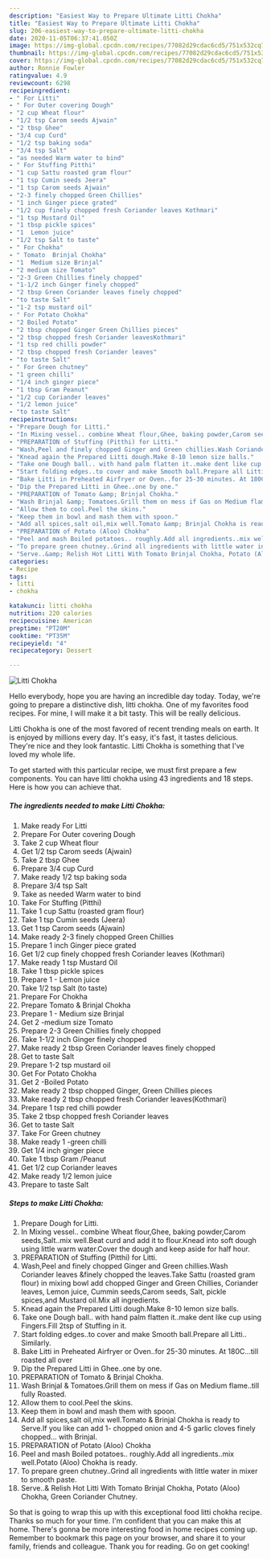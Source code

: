 ```yaml
---
description: "Easiest Way to Prepare Ultimate Litti Chokha"
title: "Easiest Way to Prepare Ultimate Litti Chokha"
slug: 206-easiest-way-to-prepare-ultimate-litti-chokha
date: 2020-11-05T06:37:41.050Z
image: https://img-global.cpcdn.com/recipes/77082d29cdac6cd5/751x532cq70/litti-chokha-recipe-main-photo.jpg
thumbnail: https://img-global.cpcdn.com/recipes/77082d29cdac6cd5/751x532cq70/litti-chokha-recipe-main-photo.jpg
cover: https://img-global.cpcdn.com/recipes/77082d29cdac6cd5/751x532cq70/litti-chokha-recipe-main-photo.jpg
author: Ronnie Fowler
ratingvalue: 4.9
reviewcount: 6298
recipeingredient:
- " For Litti"
- " For Outer covering Dough"
- "2 cup Wheat flour"
- "1/2 tsp Carom seeds Ajwain"
- "2 tbsp Ghee"
- "3/4 cup Curd"
- "1/2 tsp baking soda"
- "3/4 tsp Salt"
- "as needed Warm water to bind"
- " For Stuffing Pitthi"
- "1 cup Sattu roasted gram flour"
- "1 tsp Cumin seeds Jeera"
- "1 tsp Carom seeds Ajwain"
- "2-3 finely chopped Green Chillies"
- "1 inch Ginger piece grated"
- "1/2 cup finely chopped fresh Coriander leaves Kothmari"
- "1 tsp Mustard Oil"
- "1 tbsp pickle spices"
- "1  Lemon juice"
- "1/2 tsp Salt to taste"
- " For Chokha"
- " Tomato  Brinjal Chokha"
- "1  Medium size Brinjal"
- "2 medium size Tomato"
- "2-3 Green Chillies finely chopped"
- "1-1/2 inch Ginger finely chopped"
- "2 tbsp Green Coriander leaves finely chopped"
- "to taste Salt"
- "1-2 tsp mustard oil"
- " For Potato Chokha"
- "2 Boiled Potato"
- "2 tbsp chopped Ginger Green Chillies pieces"
- "2 tbsp chopped fresh Coriander leavesKothmari"
- "1 tsp red chilli powder"
- "2 tbsp chopped fresh Coriander leaves"
- "to taste Salt"
- " For Green chutney"
- "1 green chilli"
- "1/4 inch ginger piece"
- "1 tbsp Gram Peanut"
- "1/2 cup Coriander leaves"
- "1/2 lemon juice"
- "to taste Salt"
recipeinstructions:
- "Prepare Dough for Litti."
- "In Mixing vessel.. combine Wheat flour,Ghee, baking powder,Carom seeds,Salt..mix well.Beat curd and add it to flour.Knead into soft dough using little warm water.Cover the dough and keep aside for half hour."
- "PREPARATION of Stuffing (Pitthi) for Litti."
- "Wash,Peel and finely chopped Ginger and Green chillies.Wash Coriander leaves &amp;finely chopped the leaves.Take Sattu (roasted gram flour) in mixing bowl add chopped Ginger and Green Chillies, Coriander leaves, Lemon juice, Cummin seeds,Carom seeds, Salt, pickle spices,and Mustard oil.Mix all ingredients."
- "Knead again the Prepared Litti dough.Make 8-10 lemon size balls."
- "Take one Dough ball.. with hand palm flatten it..make dent like cup using Fingers.Fill 2tsp of Stuffing in it."
- "Start folding edges..to cover and make Smooth ball.Prepare all Litti.. Similarly."
- "Bake Litti in Preheated Airfryer or Oven..for 25-30 minutes. At 180C...till roasted all over"
- "Dip the Prepared Litti in Ghee..one by one."
- "PREPARATION of Tomato &amp; Brinjal Chokha."
- "Wash Brinjal &amp; Tomatoes.Grill them on mess if Gas on Medium flame..till fully Roasted."
- "Allow them to cool.Peel the skins."
- "Keep them in bowl and mash them with spoon."
- "Add all spices,salt oil,mix well.Tomato &amp; Brinjal Chokha is ready to Serve.If you like can add 1- chopped onion and 4-5 garlic cloves finely chopped... with Brinjal."
- "PREPARATION of Potato (Aloo) Chokha"
- "Peel and mash Boiled potatoes.. roughly.Add all ingredients..mix well.Potato (Aloo) Chokha is ready."
- "To prepare green chutney..Grind all ingredients with little water in mixer to smooth paste."
- "Serve..&amp; Relish Hot Litti With Tomato Brinjal Chokha, Potato (Aloo) Chokha, Green Coriander Chutney."
categories:
- Recipe
tags:
- litti
- chokha

katakunci: litti chokha 
nutrition: 220 calories
recipecuisine: American
preptime: "PT20M"
cooktime: "PT35M"
recipeyield: "4"
recipecategory: Dessert

---
```



![Litti Chokha](https://img-global.cpcdn.com/recipes/77082d29cdac6cd5/751x532cq70/litti-chokha-recipe-main-photo.jpg)

Hello everybody, hope you are having an incredible day today. Today, we're going to prepare a distinctive dish, litti chokha. One of my favorites food recipes. For mine, I will make it a bit tasty. This will be really delicious.

Litti Chokha is one of the most favored of recent trending meals on earth. It is enjoyed by millions every day. It's easy, it's fast, it tastes delicious. They're nice and they look fantastic. Litti Chokha is something that I've loved my whole life.




To get started with this particular recipe, we must first prepare a few components. You can have litti chokha using 43 ingredients and 18 steps. Here is how you can achieve that.

<!--inarticleads1-->

##### The ingredients needed to make Litti Chokha:

1. Make ready  For Litti
1. Prepare  For Outer covering Dough
1. Take 2 cup Wheat flour
1. Get 1/2 tsp Carom seeds (Ajwain)
1. Take 2 tbsp Ghee
1. Prepare 3/4 cup Curd
1. Make ready 1/2 tsp baking soda
1. Prepare 3/4 tsp Salt
1. Take as needed Warm water to bind
1. Take  For Stuffing (Pitthi)
1. Take 1 cup Sattu (roasted gram flour)
1. Take 1 tsp Cumin seeds (Jeera)
1. Get 1 tsp Carom seeds (Ajwain)
1. Make ready 2-3 finely chopped Green Chillies
1. Prepare 1 inch Ginger piece grated
1. Get 1/2 cup finely chopped fresh Coriander leaves (Kothmari)
1. Make ready 1 tsp Mustard Oil
1. Take 1 tbsp pickle spices
1. Prepare 1 - Lemon juice
1. Take 1/2 tsp Salt (to taste)
1. Prepare  For Chokha
1. Prepare  Tomato &amp; Brinjal Chokha
1. Prepare 1 - Medium size Brinjal
1. Get 2 -medium size Tomato
1. Prepare 2-3 Green Chillies finely chopped
1. Take 1-1/2 inch Ginger finely chopped
1. Make ready 2 tbsp Green Coriander leaves finely chopped
1. Get to taste Salt
1. Prepare 1-2 tsp mustard oil
1. Get  For Potato Chokha
1. Get 2 -Boiled Potato
1. Make ready 2 tbsp chopped Ginger, Green Chillies pieces
1. Make ready 2 tbsp chopped fresh Coriander leaves(Kothmari)
1. Prepare 1 tsp red chilli powder
1. Take 2 tbsp chopped fresh Coriander leaves
1. Get to taste Salt
1. Take  For Green chutney
1. Make ready 1 -green chilli
1. Get 1/4 inch ginger piece
1. Take 1 tbsp Gram /Peanut
1. Get 1/2 cup Coriander leaves
1. Make ready 1/2 lemon juice
1. Prepare to taste Salt




<!--inarticleads2-->

##### Steps to make Litti Chokha:

1. Prepare Dough for Litti.
1. In Mixing vessel.. combine Wheat flour,Ghee, baking powder,Carom seeds,Salt..mix well.Beat curd and add it to flour.Knead into soft dough using little warm water.Cover the dough and keep aside for half hour.
1. PREPARATION of Stuffing (Pitthi) for Litti.
1. Wash,Peel and finely chopped Ginger and Green chillies.Wash Coriander leaves &amp;finely chopped the leaves.Take Sattu (roasted gram flour) in mixing bowl add chopped Ginger and Green Chillies, Coriander leaves, Lemon juice, Cummin seeds,Carom seeds, Salt, pickle spices,and Mustard oil.Mix all ingredients.
1. Knead again the Prepared Litti dough.Make 8-10 lemon size balls.
1. Take one Dough ball.. with hand palm flatten it..make dent like cup using Fingers.Fill 2tsp of Stuffing in it.
1. Start folding edges..to cover and make Smooth ball.Prepare all Litti.. Similarly.
1. Bake Litti in Preheated Airfryer or Oven..for 25-30 minutes. At 180C...till roasted all over
1. Dip the Prepared Litti in Ghee..one by one.
1. PREPARATION of Tomato &amp; Brinjal Chokha.
1. Wash Brinjal &amp; Tomatoes.Grill them on mess if Gas on Medium flame..till fully Roasted.
1. Allow them to cool.Peel the skins.
1. Keep them in bowl and mash them with spoon.
1. Add all spices,salt oil,mix well.Tomato &amp; Brinjal Chokha is ready to Serve.If you like can add 1- chopped onion and 4-5 garlic cloves finely chopped... with Brinjal.
1. PREPARATION of Potato (Aloo) Chokha
1. Peel and mash Boiled potatoes.. roughly.Add all ingredients..mix well.Potato (Aloo) Chokha is ready.
1. To prepare green chutney..Grind all ingredients with little water in mixer to smooth paste.
1. Serve..&amp; Relish Hot Litti With Tomato Brinjal Chokha, Potato (Aloo) Chokha, Green Coriander Chutney.




So that is going to wrap this up with this exceptional food litti chokha recipe. Thanks so much for your time. I'm confident that you can make this at home. There's gonna be more interesting food in home recipes coming up. Remember to bookmark this page on your browser, and share it to your family, friends and colleague. Thank you for reading. Go on get cooking!
